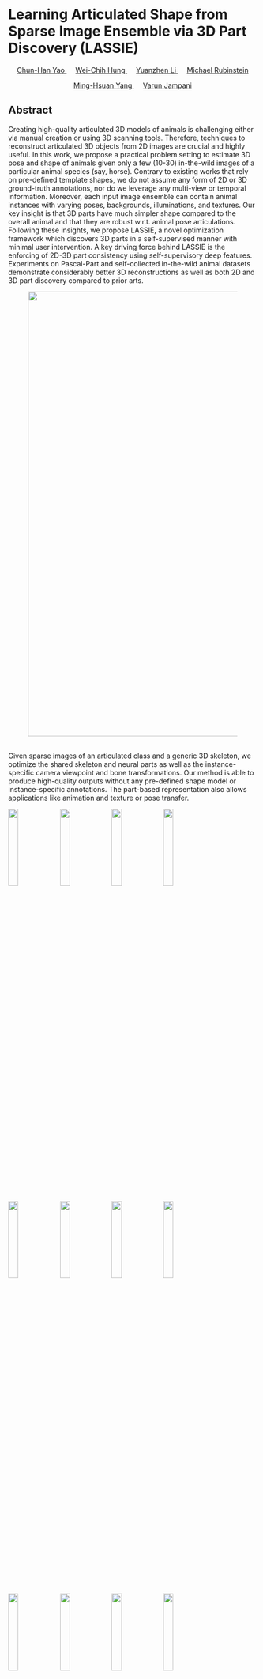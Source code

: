 # Learning Articulated Shape from Sparse Image Ensemble via 3D Part Discovery (LASSIE)


<p style="text-align: center;">
<a href="https://www.chhankyao.com/" style="color: ##6495ED"> Chun-Han Yao </a>
	&emsp;
<a href="https://hfslyc.github.io" style="color: ##6495ED"> Wei-Chih Hung </a>
	&emsp;
<a href="http://people.csail.mit.edu/yzli/" style="color: ##6495ED"> Yuanzhen Li </a>
	&emsp;
<a href="http://people.csail.mit.edu/mrub/" style="color: ##6495ED"> Michael Rubinstein </a>
</p>

<p style="text-align: center;">
<a href="http://faculty.ucmerced.edu/mhyang/" style="color: ##6495ED"> Ming-Hsuan Yang </a>
	&emsp;
<a href="http://varunjampani.github.io" style="color: ##6495ED"> Varun Jampani </a>
</p>


## Abstract

Creating high-quality articulated 3D models of animals is challenging either via manual creation or using 3D scanning tools. 
Therefore, techniques to reconstruct articulated 3D objects from 2D images are crucial and highly useful. 
In this work, we propose a practical problem setting to estimate 3D pose and shape of animals given only a few (10-30) in-the-wild images of a particular animal species (say, horse). 
Contrary to existing works that rely on pre-defined template shapes, we do not assume any form of 2D or 3D ground-truth annotations, nor do we leverage any multi-view or temporal information. 
Moreover, each input image ensemble can contain animal instances with varying poses, backgrounds, illuminations, and textures. 
Our key insight is that 3D parts have much simpler shape compared to the overall animal and that they are robust w.r.t. animal pose articulations. 
Following these insights, we propose LASSIE, a novel optimization framework which discovers 3D parts in a self-supervised manner with minimal user intervention. 
A key driving force behind LASSIE is the enforcing of 2D-3D part consistency using self-supervisory deep features. 
Experiments on Pascal-Part and self-collected in-the-wild animal datasets demonstrate considerably better 3D reconstructions as well as both 2D and 3D part discovery compared to prior arts.


<center>
<figure>
    <div id="projectid">
    <img src="https://chhankyao.github.io/lassie/figures/cover.png" width="900px" />
    </div>
    <br />
    <figcaption>
    </figcaption>
</figure>
</center>

Given sparse images of an articulated class and a generic 3D skeleton, we optimize the shared skeleton and neural parts as well as the instance-specific camera viewpoint and bone transformations. Our method is able to produce high-quality outputs without any pre-defined shape model or instance-specific annotations. The part-based representation also allows applications like animation and texture or pose transfer.



<p float="center">
    <img src="https://chhankyao.github.io/lassie/figures/proc_5.png" width="20%" />
    <img src="https://chhankyao.github.io/lassie/figures/part_5.gif" width="20%" /> 
    <img src="https://chhankyao.github.io/lassie/figures/text_5.gif" width="20%" />
    <img src="https://chhankyao.github.io/lassie/figures/animate_5.gif" width="20%" />
</p>
<p float="center">
    <img src="https://chhankyao.github.io/lassie/figures/proc_21.png" width="20%" />
    <img src="https://chhankyao.github.io/lassie/figures/part_21.gif" width="20%" /> 
    <img src="https://chhankyao.github.io/lassie/figures/text_21.gif" width="20%" />
    <img src="https://chhankyao.github.io/lassie/figures/animate_21.gif" width="20%" />
</p>
<p float="center">
    <img src="https://chhankyao.github.io/lassie/figures/proc_22.png" width="20%" />
    <img src="https://chhankyao.github.io/lassie/figures/giraffe_part_22.gif" width="20%" /> 
    <img src="https://chhankyao.github.io/lassie/figures/giraffe_text_22.gif" width="20%" />
    <img src="https://chhankyao.github.io/lassie/figures/giraffe_animate_22.gif" width="20%" />
</p>

Sample outputs (left to right: input, part reconstruction, texture reconstruction, animation).



## Paper & Code

- Paper [PDF]

- Supplementary [PDF]

- PyTorch Code [Github]


## Video

<center>
<iframe width="800" height="500" src="https://www.youtube.com/embed/MhQaHzC4Sn0" frameborder="0" allow="autoplay; encrypted-media" allowfullscreen></iframe>
</center>


## Bibtex
